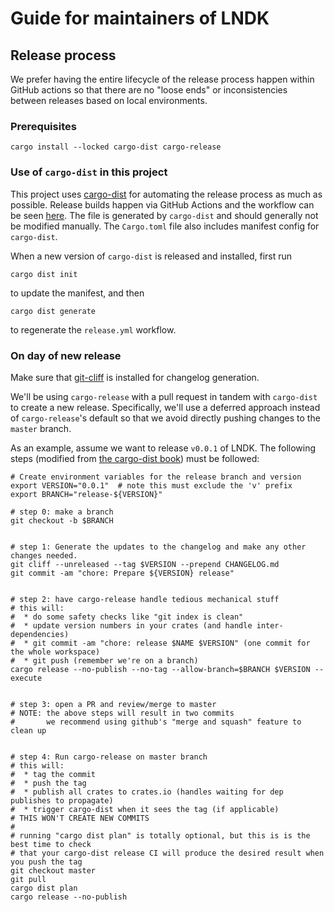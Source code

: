 # Guide for maintainers of LNDK

## Release process

We prefer having the entire lifecycle of the release process happen within GitHub actions so that there are no "loose ends"
or inconsistencies between releases based on local environments.

### Prerequisites

```shell
cargo install --locked cargo-dist cargo-release
```

### Use of `cargo-dist` in this project

This project uses [cargo-dist] for automating the release process as much as possible.
Release builds happen via GitHub Actions and the workflow can be seen [here](.github/workflows/release.yml). The file is generated
by `cargo-dist` and should generally not be modified manually. The `Cargo.toml` file also includes manifest config for `cargo-dist`.

When a new version of `cargo-dist` is released and installed, first run

```shell
cargo dist init
```

to update the manifest, and then

```shell
cargo dist generate
```

to regenerate the `release.yml` workflow.

### On day of new release

Make sure that [git-cliff](https://github.com/orhun/git-cliff) is installed for changelog generation.

We'll be using `cargo-release` with a pull request in tandem with `cargo-dist` to create a new release.
Specifically, we'll use a deferred approach instead of `cargo-release`'s default so that we avoid directly
pushing changes to the `master` branch.

As an example, assume we want to release `v0.0.1` of LNDK. The following steps (modified from [the cargo-dist book]) must be followed:

```shell
# Create environment variables for the release branch and version
export VERSION="0.0.1"  # note this must exclude the 'v' prefix
export BRANCH="release-${VERSION}"

# step 0: make a branch
git checkout -b $BRANCH


# step 1: Generate the updates to the changelog and make any other changes needed.
git cliff --unreleased --tag $VERSION --prepend CHANGELOG.md
git commit -am "chore: Prepare ${VERSION} release"


# step 2: have cargo-release handle tedious mechanical stuff
# this will:
#  * do some safety checks like "git index is clean"
#  * update version numbers in your crates (and handle inter-dependencies)
#  * git commit -am "chore: release $NAME $VERSION" (one commit for the whole workspace)
#  * git push (remember we're on a branch)
cargo release --no-publish --no-tag --allow-branch=$BRANCH $VERSION --execute


# step 3: open a PR and review/merge to master
# NOTE: the above steps will result in two commits
#       we recommend using github's "merge and squash" feature to clean up


# step 4: Run cargo-release on master branch
# this will:
#  * tag the commit
#  * push the tag
#  * publish all crates to crates.io (handles waiting for dep publishes to propagate)
#  * trigger cargo-dist when it sees the tag (if applicable)
# THIS WON'T CREATE NEW COMMITS
#
# running "cargo dist plan" is totally optional, but this is is the best time to check
# that your cargo-dist release CI will produce the desired result when you push the tag
git checkout master
git pull
cargo dist plan
cargo release --no-publish

```
[cargo-dist]: https://opensource.axo.dev/cargo-dist
[the cargo-dist book]: https://opensource.axo.dev/cargo-dist/book/workspaces/cargo-release-guide.html#using-cargo-release-with-pull-requests
